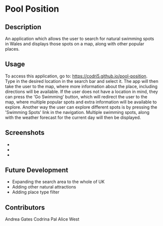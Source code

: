 # Pool Position

## Description

An application which allows the user to search for natural swimming spots in Wales and displays those spots on a map, along with other popular places.

## Usage

To access this application, go to: https://codri5.github.io/pool-position. Type in the desired location in the search bar and select it. The app will then take the user to the map, where more information about the place, including directions will be available. If the user does not have a location in mind, they can press the 'Go Swimming' button, which will redirect the user to the map, where multiple popular spots and extra information will be available to explore. 
Another way the user can explore different spots is by pressing the 'Swimming Spots' link in the navigation. Multiple swimming spots, along with the weather forecast for the current day will then be displayed.

## Screenshots

-
-
-

## Future Development

- Expanding the search area to the whole of UK
- Adding other natural attractions
- Adding place type filter

## Contributors

Andrea Gates
Codrina Pal
Alice West